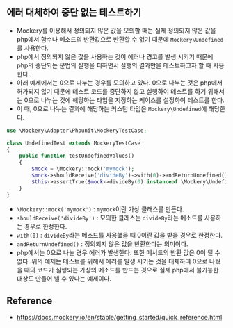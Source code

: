 ## 에러 대체하여 중단 없는 테스트하기
- Mockery를 이용해서 정의되지 않은 값을 모의할 때는 실제 정의되지 않은 값을 php에서 함수나 메소드의 반환값으로 반환할 수 없기 때문에 `Mockery\Undefined`를 사용한다.
- php에서 정의되지 않은 값을 사용하는 것이 에러나 경고를 발생 시키기 때문에 php의 중단되는 문법의 실행을 피하면서 실행의 결과만을 테스트하고자 할 때 사용한다.
- 아래 예제에서는 0으로 나누는 경우를 모의하고 있다. 0으로 나누는 것은 php에서 허가되지 않기 때문에 테스트 코드를 중단하지 않고 실행하여 테스트를 하기 위해서는 0으로 나누는 것에 해당하는 타입을 지정하는 케이스를 설정하여 테스트를 한다.
- 이 때, 0으로 나누는 결과에 해당하는 커스텀 타입은 `Mockery\Undefined`에 해당한다.

```php
use \Mockery\Adapter\Phpunit\MockeryTestCase;

class UndefinedTest extends MockeryTestCase
{
    public function testUndefinedValues()
    {
        $mock = \Mockery::mock('mymock');
        $mock->shouldReceive('divideBy')->with(0)->andReturnUndefined();
        $this->assertTrue($mock->divideBy(0) instanceof \Mockery\Undefined);
    }
}
```
- `\Mockery::mock('mymock')` : `mymock`이란 가상 클래스를 만든다.
- `shouldReceive('divideBy')` : 모의한 클래스는 `divideBy`라는 메소드를 사용하는 경우로 한정한다.
- `with(0)` :  `divideBy`라는 메소드를 사용했을 때 0이란 값을 받을 경우로 한정한다.
- `andReturnUndefined()` : 정의되지 않은 값을 반환한다는 의미이다.
- php에서는 0으로 나눌 경우 에러가 발생한다. 또한 메서드의 반환 값은 0이 될 수 없다. 위의 예제는 테스트를 위해서 에러를 발생 시키는 것을 대체하여 0으로 나눴을 때의 코드가 실행되는 가상의 메소드를 만드는 것으로 실제 php에서 불가능한 대상도 만들어 낼 수 있다는 예제이다.

## Reference
- https://docs.mockery.io/en/stable/getting_started/quick_reference.html
